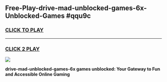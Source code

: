 
## Free-Play-drive-mad-unblocked-games-6x-Unblocked-Games #qqu9c
<h3>
<a href="https://news.freeplayer.one?title=drive-mad-unblocked-games-6x&ref=8M">CLICK TO PLAY</a></h3>
<hr>

<h3>
<a href="https://news.freeplayer.one?title=drive-mad-unblocked-games-6x&ref=8M">CLICK 2 PLAY</a>
  
</h3>

<a href="https://news.freeplayer.one?title=drive-mad-unblocked-games-6x&ref=8M"><img src="https://clearcache.store/games.png"></a>


**drive-mad-unblocked-games-6x games unblocked: Your Gateway to Fun and Accessible Online Gaming**
